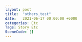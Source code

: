 ```yaml
---
layout: post
title:  "others_test"
date:   2021-06-17 00:00:00 +0000
categories: Etc
Tags: Story Etc
SceneCode: []
---
```

